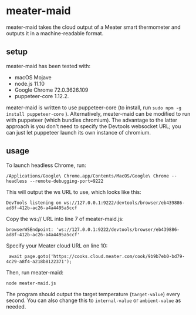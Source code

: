 # meater-maid
meater-maid takes the cloud output of a Meater smart thermometer and outputs it in a machine-readable format.

## setup
meater-maid has been tested with:

* macOS Mojave
* node.js 11.10
* Google Chrome 72.0.3626.109
* puppeteer-core 1.12.2.

meater-maid is written to use puppeteer-core (to install, run `sudo npm -g install puppeteer-core` ). Alternatively, meater-maid can be modified to run with puppeteer (which bundles chromium). The advantage to the latter approach is you don't need to specify the Devtools websocket URL; you can just let puppeteer launch its own instance of chromium.

## usage

To launch headless Chrome, run:

`/Applications/Google\ Chrome.app/Contents/MacOS/Google\ Chrome --headless --remote-debugging-port=9222`

This will output the ws URL to use, which looks like this:

`DevTools listening on ws://127.0.0.1:9222/devtools/browser/eb439886-ad8f-412b-ac26-a4a4495a5ccf`

Copy the ws:// URL into line 7 of meater-maid.js:

`browserWSEndpoint: 'ws://127.0.0.1:9222/devtools/browser/eb439886-ad8f-412b-ac26-a4a4495a5ccf'`

Specify your Meater cloud URL on line 10:

` await page.goto('https://cooks.cloud.meater.com/cook/9b9b7eb0-bd79-4c29-a8f4-a218b8122371');`

Then, run meater-maid:

`node meater-maid.js`

The program should output the target temperature (`target-value`) every second. You can also change this to `internal-value` or `ambient-value` as needed.
